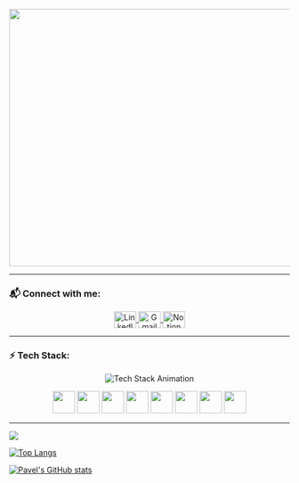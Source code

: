 <!-- Баннер -->
<p align="center">
  <img width="1725" height="462" alt="Hi, my name is Pavel" src="https://github.com/user-attachments/assets/9a99d9f3-cbb0-4a1e-a246-7a292e0acb52" />
</p>

---

<!-- Контакты -->
<h3 align="left">📬 Connect with me:</h3>
<p align="center">
  <a href="www.linkedin.com/in/pavel-balaba-177523379" target="_blank">
    <img align="center" src="https://cdn.jsdelivr.net/npm/simple-icons@v9/icons/linkedin.svg" alt="LinkedIn" height="30" width="40" />
  </a>
  <a href="mailto:paaulbrs@gmail.com" target="_blank">
    <img align="center" src="https://cdn.jsdelivr.net/npm/simple-icons@v9/icons/gmail.svg" alt="Gmail" height="30" width="40" />
  </a>
  <a href="https://rhetorical-gardenia-412.notion.site/Pavel-Balaba-249e2db9773e801cb877ea55e762e97e" target="_blank">
    <img align="center" src="https://cdn.jsdelivr.net/npm/simple-icons@v9/icons/notion.svg" alt="Notion" height="30" width="40" />
  </a>
</p>

---

<h3 align="left">⚡ Tech Stack:</h3>

<p align="center">
  <img src="https://readme-typing-svg.herokuapp.com?font=Fira+Code&size=24&pause=1000&color=32CD32&center=true&vCenter=true&width=600&lines=React;Next.js;TypeScript;Tailwind+CSS;Zustand;Prisma;PostgreSQL;Radix+UI;React+Hook+Form" alt="Tech Stack Animation" />
</p>

<p align="center">
  <img src="https://cdn.jsdelivr.net/npm/simple-icons@v9/icons/react.svg" width="40" height="40"/>
  <img src="https://cdn.jsdelivr.net/npm/simple-icons@v9/icons/nextdotjs.svg" width="40" height="40"/>
  <img src="https://cdn.jsdelivr.net/npm/simple-icons@v9/icons/typescript.svg" width="40" height="40"/>
  <img src="https://cdn.jsdelivr.net/npm/simple-icons@v9/icons/tailwindcss.svg" width="40" height="40"/>
  <img src="https://cdn.jsdelivr.net/npm/simple-icons@v9/icons/zustand.svg" width="40" height="40"/>
  <img src="https://cdn.jsdelivr.net/npm/simple-icons@v9/icons/prisma.svg" width="40" height="40"/>
  <img src="https://cdn.jsdelivr.net/npm/simple-icons@v9/icons/postgresql.svg" width="40" height="40"/>
  <img src="https://cdn.jsdelivr.net/npm/simple-icons@v9/icons/radixui.svg" width="40" height="40"/>
</p>

---

<!-- Статистика профиля -->
![](https://komarev.com/ghpvc/?username=Paulbrs&color=brightgreen)

[![Top Langs](https://github-readme-stats.vercel.app/api/top-langs/?username=Paulbrs&layout=compact&theme=default&title_color=32CD32)](https://github.com/anuraghazra/github-readme-stats)

[![Pavel's GitHub stats](https://github-readme-stats.vercel.app/api?username=Paulbrs&show_icons=true&title_color=32CD32&icon_color=32CD32)](https://github.com/anuraghazra/github-readme-stats)
